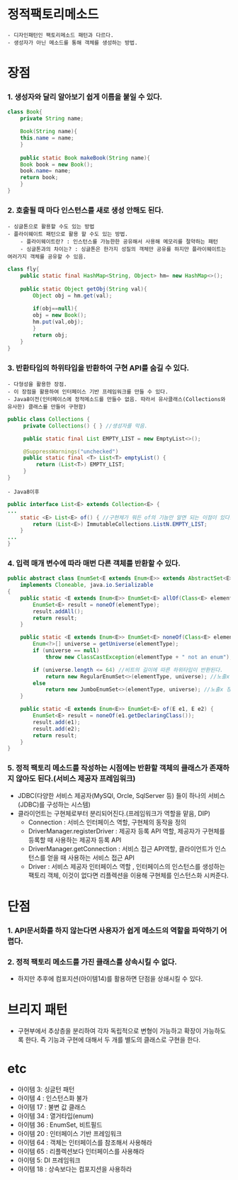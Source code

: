 
# 정적팩토리메소드
	- 디자인패턴인 팩토리메소드 패턴과 다르다.
	- 생성자가 아닌 메소드를 통해 객체를 생성하는 방법.

# 장점
### 1. 생성자와 달리 알아보기 쉽게 이름을 붙일 수 있다.
```java
class Book{
	private String name;

	Book(String name){
	this.name = name;
	}
	
	public static Book makeBook(String name){
	Book book = new Book();
	book.name= name;
	return book;
	}
}
```

### 2. 호출될 때 마다 인스턴스를 새로 생성 안해도 된다.
	- 싱글톤으로 활용할 수도 있는 방법
	- 플라이웨이트 패턴으로 활용 할 수도 있는 방법.
		- 플라이웨이트란? : 인스턴스를 가능한한 공유해서 사용해 메모리를 절약하는 패턴
		- 싱글톤과의 차이는? : 싱글톤은 한가지 성질의 객체만 공유를 하지만 플라이웨이트는 여러가지 객체를 공유할 수 있음.
```java
class fly{
	public static final HashMap<String, Object> hm= new HashMap<>();
	
	public static Object getObj(String val){
		Object obj = hm.get(val);
		
		if(obj==null){
		obj = new Book();
		hm.put(val,obj);
		}
		return obj;
	}
}
```
### 3. 반환타입의 하위타입을 반환하여 구현 API를 숨길 수 있다.
	- 다형성을 활용한 장점.
	- 이 장점을 활용하여 인터페이스 기반 프레임워크를 만들 수 있다.
	- Java8이전(인터페이스에 정적메소드를 만들수 없음. 따라서 유사클래스(Collections와 유사한) 클래스를 만들어 구현함)
```java
public class Collections {
     private Collections() { } //생성자를 막음.

     public static final List EMPTY_LIST = new EmptyList<>();

     @SuppressWarnings("unchecked")
     public static final <T> List<T> emptyList() {
         return (List<T>) EMPTY_LIST;
     }
}
```
	- Java8이후
```java
public interface List<E> extends Collection<E> {
...
    static <E> List<E> of() { //구현체가 뭐든 of의 기능만 알면 되는 이점이 있다.
        return (List<E>) ImmutableCollections.ListN.EMPTY_LIST;
    }
...
}
```

### 4. 입력 매개 변수에 따라 매번 다른 객체를 반환할 수 있다.
```java
public abstract class EnumSet<E extends Enum<E>> extends AbstractSet<E>
    implements Cloneable, java.io.Serializable
{
    public static <E extends Enum<E>> EnumSet<E> allOf(Class<E> elementType) {
        EnumSet<E> result = noneOf(elementType);
        result.addAll();
        return result;
    }

    public static <E extends Enum<E>> EnumSet<E> noneOf(Class<E> elementType) {
        Enum<?>[] universe = getUniverse(elementType);
        if (universe == null)
            throw new ClassCastException(elementType + " not an enum");

        if (universe.length <= 64) //비트의 길이에 따른 하위타입이 반환된다.
            return new RegularEnumSet<>(elementType, universe); //노출x 장점3
        else
            return new JumboEnumSet<>(elementType, universe); //노출x 장점3
    }

    public static <E extends Enum<E>> EnumSet<E> of(E e1, E e2) {
        EnumSet<E> result = noneOf(e1.getDeclaringClass());
        result.add(e1);
        result.add(e2);
        return result;
    }
}
```
### 5. 정적 팩토리 메소드를 작성하는 시점에는 반환할 객체의 클래스가 존재하지 않아도 된다.(서비스 제공자 프레임워크)
- JDBC(다양한 서비스 제공자(MySQl, Orcle, SqlServer 등) 들이 하나의 서비스(JDBC)를 구성하는 시스템)
- 클라이언트는 구현체로부터 분리되어진다.(프레임워크가 역할을 맡음, DIP)
	 - Connection : 서비스 인터페이스 역할, 구현체의 동작을 정의
	 - DriverManager.registerDriver : 제공자 등록 API 역할, 제공자가 구현체를 등록할 때 사용하는 제공자 등록 API
	 - DriverManager.getConnection : 서비스 접근 API역할, 클라이언트가 인스턴스를 얻을 때 사용하는 서비스 접근 API
	 - Driver : 서비스 제공자 인터페이스 역할 , 인터페이스의 인스턴스를 생성하는 팩토리 객체, 이것이 없다면 리플렉션을 이용해 구현체를 인스턴스화 시켜준다.
# 단점
### 1. API문서화를 하지 않는다면 사용자가 쉽게 메소드의 역할을 파악하기 어렵다.
### 2. 정적 팩토리 메소드를 가진 클래스를 상속시킬 수 없다.
- 하지만 추후에 컴포지션(아이템14)를 활용하면 단점을 상쇄시킬 수 있다.


# 브리지 패턴
- 구현부에서 추상층을 분리하여 각자 독립적으로 변형이 가능하고 확장이 가능하도록 한다. 즉 기능과 구현에 대해서 두 개를 별도의 클래스로 구현을 한다.

# etc
- 아이템 3: 싱글턴 패턴
- 아이템 4 : 인스턴스화 불가
- 아이템 17 : 불변 값 클래스
- 아이템 34 : 열거타입(enum)
- 아이템 36 : EnumSet, 비트필드
- 아이템 20 : 인터페이스 기반 프레임워크
- 아이템 64 : 객체는 인터페이스를 참조해서 사용해라
- 아이템 65 : 리플렉션보다 인터페이스를 사용해라
- 아이템 5: DI 프레임워크
- 아이템 18 : 상속보다는 컴포지션을 사용하라
